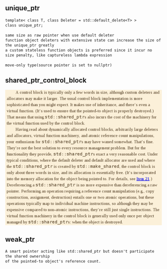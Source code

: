 unique_ptr
----------
    template< class T, class Deleter = std::default_delete<T> > 
    class unique_ptr;
    
    same size as raw pointer when use default deleter
    function object deleters with extensive state can increase the size of the unique_ptr greatly
    a custom stateless function objects is preferred since it incur no size penalty, like captureless lambda expression

    move-only type(source pointer is set to nullptr)

shared_ptr_control_block
------------------------
![shared_ptr_control_block](https://github.com/Youcheng/CPPFun/blob/master/SmartPointer/controlblock.png)


weak_ptr
--------
    A smart pointer acting like std::shared_ptr but doesn't participate the shared ownership 
    of the pointed-to object's reference count.